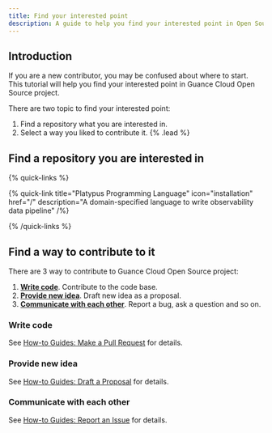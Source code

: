 ```yaml
---
title: Find your interested point
description: A guide to help you find your interested point in Open Source project
---
```


## Introduction

If you are a new contributor, you may be confused about where to start. This tutorial will help you find your interested point in Guance Cloud Open Source project.

There are two topic to find your interested point:

1. Find a repository what you are interested in.
2. Select a way you liked to contribute it.
{% .lead %}

## Find a repository you are interested in

{% quick-links %}

{% quick-link title="Platypus Programming Language" icon="installation" href="/" description="A domain-specified language to write observability data pipeline" /%}

{% /quick-links %}

## Find a way to contribute to it

There are 3 way to contribute to Guance Cloud Open Source project:

1. [**Write code**](#write-code). Contribute to the code base.
1. [**Provide new idea**](#provide-new-idea). Draft new idea as a proposal.
1. [**Communicate with each other**](#communicate-with-each-other). Report a bug, ask a question and so on.

### Write code

See [How-to Guides: Make a Pull Request](/contribution-guide/how-to-guides/make-a-pull-request) for details.

### Provide new idea

See [How-to Guides: Draft a Proposal](/contribution-guide/how-to-guides/draft-a-proposal) for details.

### Communicate with each other

See [How-to Guides: Report an Issue](/contribution-guide/how-to-guides/report-an-issue) for details.
